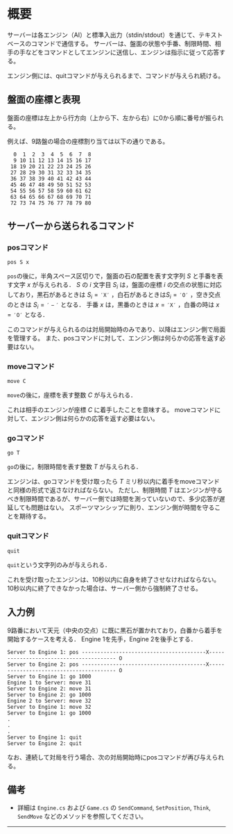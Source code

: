 # 概要


サーバーは各エンジン（AI）と標準入出力（stdin/stdout）を通じて、テキストベースのコマンドで通信する。
サーバーは、盤面の状態や手番、制限時間、相手の手などをコマンドとしてエンジンに送信し、エンジンは指示に従って応答する。

エンジン側には、quitコマンドが与えられるまで、コマンドが与えられ続ける。

## 盤面の座標と表現


盤面の座標は左上から行方向（上から下、左から右）に0から順に番号が振られる。

例えば、9路盤の場合の座標割り当ては以下の通りである。

```
  0  1  2  3  4  5  6  7  8
  9 10 11 12 13 14 15 16 17
 18 19 20 21 22 23 24 25 26
 27 28 29 30 31 32 33 34 35
 36 37 38 39 40 41 42 43 44
 45 46 47 48 49 50 51 52 53
 54 55 56 57 58 59 60 61 62
 63 64 65 66 67 68 69 70 71
 72 73 74 75 76 77 78 79 80
 ```

 ## サーバーから送られるコマンド

 ### posコマンド
 ```pos S x```

 `pos`の後に，半角スペース区切りで，盤面の石の配置を表す文字列 $S$ と手番を表す文字 $x$ が与えられる．
$S$ の $i$ 文字目 $S_i$ は，盤面の座標 $i$ の交点の状態に対応しており，黒石があるときは $S_i = \mathtt{'X'}$ ，白石があるときは$S_i = \mathtt{'O'}$ ，空き交点のときは $S_i = \mathtt{'-'}$ となる．
 手番 $x$ は，黒番のときは $x = \mathtt{'X'}$ ，白番の時は $x = \mathtt{'O'}$ となる．


このコマンドが与えられるのは対局開始時のみであり、以降はエンジン側で局面を管理する。
また、posコマンドに対して、エンジン側は何らかの応答を返す必要はない。

 ### moveコマンド
 ```move C```

`move`の後に，座標を表す整数 $C$ が与えられる．

これは相手のエンジンが座標 $C$ に着手したことを意味する。
moveコマンドに対して、エンジン側は何らかの応答を返す必要はない。

### goコマンド
```go T```

`go`の後に，制限時間を表す整数 $T$ が与えられる．

エンジンは、goコマンドを受け取ったら $T$ ミリ秒以内に着手をmoveコマンドと同様の形式で返さなければならない。
ただし、制限時間 $T$ はエンジンが守るべき制限時間であるが、サーバー側では時間を測っていないので、多少応答が遅延しても問題はない。
スポーツマンシップに則り、エンジン側が時間を守ることを期待する。

### quitコマンド
```quit```

```quit```という文字列のみが与えられる．

これを受け取ったエンジンは、10秒以内に自身を終了させなければならない。
10秒以内に終了できなかった場合は、サーバー側から強制終了させる。

## 入力例
9路番において天元（中央の交点）に既に黒石が置かれており，白番から着手を開始するケースを考える．
Engine 1を先手，Engine 2を後手とする．

```
Server to Engine 1: pos ----------------------------------------X---------------------------------------- O
Server to Engine 2: pos ----------------------------------------X---------------------------------------- O
Server to Engine 1: go 1000
Engine 1 to Server: move 31
Server to Engine 2: move 31
Server to Engine 2: go 1000
Engine 2 to Server: move 32
Server to Engine 1: move 32
Server to Engine 1: go 1000
.
.
.
Server to Engine 1: quit
Server to Engine 2: quit
```


なお、連続して対局を行う場合、次の対局開始時にposコマンドが再び与えられる。

## 備考
- 詳細は `Engine.cs` および `Game.cs` の `SendCommand`, `SetPosition`, `Think`, `SendMove` などのメソッドを参照してください。

---
